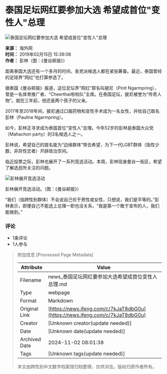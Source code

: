 # 泰国足坛网红要参加大选 希望成首位"变性人"总理

![泰国足坛网红要参加大选 希望成首位"变性人"总理](//d.ifengimg.com/w121_h75_q90/p0.ifengimg.com/2019_07/2A1681DE36D387E6AF058ECB8083C8B9CD972F99_w550_h365.jpg)

**来源：** 海外网  
**时间：** 2019年02月15日 15:39:06  
**作者：** 彭林（图：《曼谷邮报》）

距离泰国大选还有一个多月的时间，各党派候选人都在紧张筹备。最近，泰国曾经的足球界“网红”也打算参选了。

据泰国《曼谷邮报》报道，这位足坛界“网红”原名叫披尼（Pinit Ngarmpring），曾是一名体育推广者、“Cheerthai啦啦队”主席。在泰国足坛，披尼被誉为“传奇人物”。就在三年前，他还是两个孩子的父亲。

2017年至2018年间，披尼通过口服药物和变性手术成为一名女性，并给自己取名彭林（Pauline Ngarmpring）。

如今，彭林正寻求成为泰国首位“变性人”总理。今年52岁的彭林是泰国大众党（Mahachon party）的3名候选人之一。

彭林说，希望自己的提名能为“边缘群体”带去希望，为下一代LGBT群体（指性少数，非异性恋者）开辟政治空间。

临近投票之际，彭林也展开了一系列竞选活动。本周，彭林现身曼谷一街区，希望了解选民所关注的问题。

![彭林展开竞选活动](https://p1.ifengimg.com/2019_07/6D4C52B407CD450849837CC2B2E74DD53B269E07_w600_h400.jpg)

彭林展开竞选活动。（图：《曼谷邮报》）

“我们（指跨性别群体）不会说自己优于男性或女性，只想说，我们是平等的。”彭林表示，即便自己不能选上总理一职也没关系，“我是第一个敢于宣布的人，我们能做到。”

### 评论
- 1条评论
- 1人参与

> 附加信息 [Processed Page Metadata]
>
> | Attribute       | Value                                  |
> |-----------------|----------------------------------------|
> | Filename        | news_泰国足坛网红要参加大选希望成首位变性人总理.md                             |
> | Type            | webpage                                 |
> | Format          | Markdown                               |
> | Original Link   | [https://news.ifeng.com/c/7kJaT8dbG0u](https://news.ifeng.com/c/7kJaT8dbG0u)                       |
> | Creator         | [Unknown creator(update needed)]                              |
> | Date            | [Unknown date(update needed)]                                 |
> | Archived Date   | 2024-11-02 08:01:38                             |
> | Tags            | [Unknown tags(update needed)]                                 |
>
> 本文由跨性别中文数字档案馆归档整理，仅供浏览。版权归原作者所有。
>
